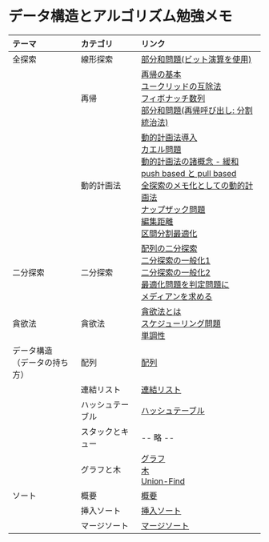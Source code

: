 # データ構造とアルゴリズム勉強メモ

|テーマ|カテゴリ|リンク|
|:---|:---|:---|
|全探索|線形探索|[部分和問題(ビット演算を使用)](full_search/partial_sum.md)|
| |再帰|[再帰の基本](recursion/recursion.md)<br>[ユークリッドの互除法](recursion/euclidean_algorithm.md)<br>[フィボナッチ数列](recursion/fibonacci_sequence.md)<br>[部分和問題(再帰呼び出し: 分割統治法)](recursion/partial_sum.md)|
| |動的計画法|[動的計画法導入](dynamic_programming/introduction.md)<br>[カエル問題](dynamic_programming/frog.md)<br>[動的計画法の諸概念 - 緩和](dynamic_programming/relaxation.md)<br>[push based と pull based](dynamic_programming/pull_or_push_based.md)<br>[全探索のメモ化としての動的計画法](dynamic_programming/memoization.md)<br>[ナップザック問題](dynamic_programming/knapsack.md)<br>[編集距離](dynamic_programming/edit_distance.md)<br>[区間分割最適化](dynamic_programming/division.md)|
|二分探索|二分探索|[配列の二分探索](binary_search/array.md)<br>[二分探索の一般化1](binary_search/generalization1.md)<br>[二分探索の一般化2](binary_search/generalization2.md)<br>[最適化問題を判定問題に](binary_search/generalization_into_judgement.md)<br>[メディアンを求める](binary_search/median.md)|
|貪欲法|貪欲法|[貪欲法とは](greedy/about_greedy.md)<br>[スケジューリング問題](greedy/interval_scheduling.md)<br>[単調性](greedy/monotonicity.md)|
|データ構造<br>（データの持ち方）|配列|[配列](data_structure/array.md)|
| |連結リスト|[連結リスト](data_structure/linked_list.md)|
| |ハッシュテーブル|[ハッシュテーブル](data_structure/hash_table.md)|
| |スタックとキュー|-- 略 --|
| |グラフと木|[グラフ](graph_and_tree/graph.md)<br>[木](graph_and_tree/tree.md)<br>[Union-Find](graph_and_tree/union_find.md)|
|ソート|概要|[概要](sort/index.md)|
| |挿入ソート|[挿入ソート](sort/insertion_sort.md)|
| |マージソート|[マージソート](sort/merge_sort.md)|
